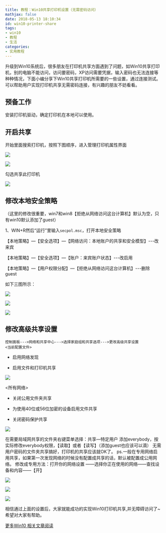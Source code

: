 ```yaml
---
title: 教程：Win10共享打印机设置（无需密码访问）
mathjax: false
date: 2018-05-13 18:10:34
id: win10-printer-share
tags:
- win10
- 教程
- 生活
categories:
- 实用教程
---
```


升级到Win10系统后，很多朋友在打印机共享方面遇到了问题，如Win10共享打印机，别的电脑不能访问，访问要密码，XP访问需要凭据，输入密码也无法连接等种种情况，下面小编分享下Win10共享打印机所需要的一些设置，通过连接测试。可以帮助用户实现打印机共享无需密码连接，有兴趣的朋友不妨看看。

<!---more--->

## 预备工作

安装打印机驱动，确定打印机在本地可以使用。

## 开启共享

开始里面搜索打印机，按照下图顺序，进入管理打印机属性界面

![](https://gitee.com/zihm/images/raw/master/hexo/20210506134634.png)

![](https://gitee.com/zihm/images/raw/master/hexo/20210506134658.png)

勾选共享此打印机

![](https://gitee.com/zihm/images/raw/master/hexo/20210506134713.png)

## 修改本地安全策略

（这里的修改很重要，win7和win8【拒绝从网络访问这台计算机】默认为空，只有win10默认添加了guest）

1、WIN+R然后“运行”里输入`secpol.msc`，打开本地安全策略

【本地策略】—【安全选项】—【网络访问：本地账户的共享和安全模型】---改来宾

【本地策略】—【安全选项】—【账户：来宾账户状态】---改启用

【本地策略】—【用户权限分配】—【拒绝从网络访问这台计算机】---删除guest

如下三图所示：

![](https://gitee.com/zihm/images/raw/master/hexo/20210506134832.jpg)

![](https://gitee.com/zihm/images/raw/master/hexo/20210506134828.jpg)

![](https://gitee.com/zihm/images/raw/master/hexo/20210506134824.jpg)

## 修改高级共享设置

```
控制面板--->网络和共享中心--->选择家庭组和共享选项--->更改高级共享设置
<当前配置文件>
```

- 启用网络发现

- 启用文件和打印机共享


![](https://gitee.com/zihm/images/raw/master/hexo/20210506134820.jpg)

\<所有网络\>

- 关闭公用文件夹共享

- 为使用40位或56位加密的设备启用文件共享
- 关闭密码保护共享

![](https://gitee.com/zihm/images/raw/master/hexo/20210506134817.jpg)

在需要局域网共享的文件夹右键菜单选择：共享—特定用户
添加everybody，按实际修改everybody权限，【读取】或者【读写】（添加guest也应该可以滴）
无需用户密码的文件夹共享搞好，打印机的共享应该就OK了。
ps.一般在专用网络启用共享，如果第一次发现网络的时候没有配置成共享的话，默认被配置成公用网络。
修改成专用方法：打开你的网络设置 ——选择你正在使用的网络——查找设备和内容——【开】

![](https://gitee.com/zihm/images/raw/master/hexo/20210506134813.jpg)

![](https://gitee.com/zihm/images/raw/master/hexo/20210506134807.png)



![](https://gitee.com/zihm/images/raw/master/hexo/20210506134803.png)

相信通过上面的设置后，大家就能成功的实现Win10打印机共享,并无障碍访问了\~希望对大家有帮助。



[更多Win10 相关文章阅读](https://zymin.cn/tags/win10/)